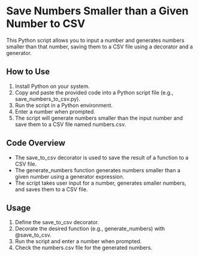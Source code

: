 # Save Numbers Smaller than a Given Number to CSV

This Python script allows you to input a number and generates numbers smaller than that number, saving them to a CSV file using a decorator and a generator.

## How to Use

1. Install Python on your system.
2. Copy and paste the provided code into a Python script file (e.g., save_numbers_to_csv.py).
3. Run the script in a Python environment.
4. Enter a number when prompted.
5. The script will generate numbers smaller than the input number and save them to a CSV file named numbers.csv.

## Code Overview

- The save_to_csv decorator is used to save the result of a function to a CSV file.
- The generate_numbers function generates numbers smaller than a given number using a generator expression.
- The script takes user input for a number, generates smaller numbers, and saves them to a CSV file.

## Usage

1. Define the save_to_csv decorator.
2. Decorate the desired function (e.g., generate_numbers) with @save_to_csv.
3. Run the script and enter a number when prompted.
4. Check the numbers.csv file for the generated numbers.
